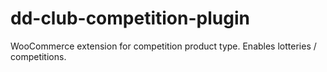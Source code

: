 # dd-club-competition-plugin
WooCommerce extension for competition product type. Enables lotteries / competitions.
